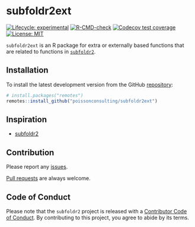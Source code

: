 
<!-- README.md is generated from README.Rmd. Please edit that file -->

# subfoldr2ext

<!-- badges: start -->

[![Lifecycle:
experimental](https://img.shields.io/badge/lifecycle-experimental-orange.svg)](https://lifecycle.r-lib.org/articles/stages.html#experimental)
[![R-CMD-check](https://github.com/poissonconsulting/subfoldr2ext/actions/workflows/R-CMD-check.yaml/badge.svg)](https://github.com/poissonconsulting/subfoldr2ext/actions/workflows/R-CMD-check.yaml)
[![Codecov test
coverage](https://codecov.io/gh/poissonconsulting/subfoldr2ext/graph/badge.svg)](https://app.codecov.io/gh/poissonconsulting/subfoldr2ext)
[![License:
MIT](https://img.shields.io/badge/License-MIT-green.svg)](https://opensource.org/license/mit)
<!-- badges: end -->

`subfoldr2ext` is an R package for extra or externally based functions
that are related to functions in
[`subfoldr2`](https://github.com/poissonconsulting/subfoldr2).

## Installation

To install the latest development version from the GitHub
[repository](https://github.com/poissonconsulting/subfoldr2ext):

``` r
# install.packages("remotes")
remotes::install_github("poissonconsulting/subfoldr2ext")
```

## Inspiration

- [subfoldr2](https://github.com/poissonconsulting/subfoldr2)

## Contribution

Please report any
[issues](https://github.com/poissonconsulting/subfoldr2ext/issues).

[Pull requests](https://github.com/poissonconsulting/subfoldr2ext/pulls)
are always welcome.

## Code of Conduct

Please note that the `subfoldr2` project is released with a [Contributor
Code of
Conduct](https://contributor-covenant.org/version/2/0/CODE_OF_CONDUCT.html).
By contributing to this project, you agree to abide by its terms.

